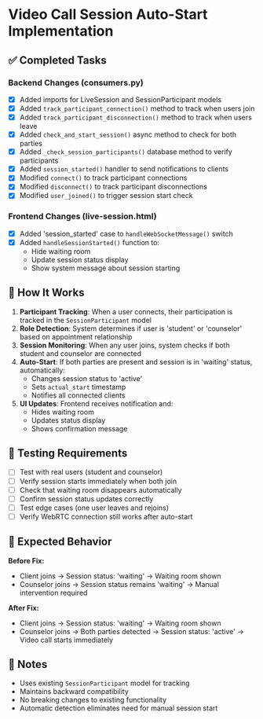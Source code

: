 # Video Call Session Auto-Start Implementation

## ✅ Completed Tasks

### Backend Changes (consumers.py)
- [x] Added imports for LiveSession and SessionParticipant models
- [x] Added `track_participant_connection()` method to track when users join
- [x] Added `track_participant_disconnection()` method to track when users leave
- [x] Added `check_and_start_session()` async method to check for both parties
- [x] Added `_check_session_participants()` database method to verify participants
- [x] Added `session_started()` handler to send notifications to clients
- [x] Modified `connect()` to track participant connections
- [x] Modified `disconnect()` to track participant disconnections
- [x] Modified `user_joined()` to trigger session start check

### Frontend Changes (live-session.html)
- [x] Added 'session_started' case to `handleWebSocketMessage()` switch
- [x] Added `handleSessionStarted()` function to:
  - Hide waiting room
  - Update session status display
  - Show system message about session starting

## 🔧 How It Works

1. **Participant Tracking**: When a user connects, their participation is tracked in the `SessionParticipant` model
2. **Role Detection**: System determines if user is 'student' or 'counselor' based on appointment relationship
3. **Session Monitoring**: When any user joins, system checks if both student and counselor are connected
4. **Auto-Start**: If both parties are present and session is in 'waiting' status, automatically:
   - Changes session status to 'active'
   - Sets `actual_start` timestamp
   - Notifies all connected clients
5. **UI Updates**: Frontend receives notification and:
   - Hides waiting room
   - Updates status display
   - Shows confirmation message

## 🧪 Testing Requirements

- [ ] Test with real users (student and counselor)
- [ ] Verify session starts immediately when both join
- [ ] Check that waiting room disappears automatically
- [ ] Confirm session status updates correctly
- [ ] Test edge cases (one user leaves and rejoins)
- [ ] Verify WebRTC connection still works after auto-start

## 🚀 Expected Behavior

**Before Fix:**
- Client joins → Session status: 'waiting' → Waiting room shown
- Counselor joins → Session status remains 'waiting' → Manual intervention required

**After Fix:**
- Client joins → Session status: 'waiting' → Waiting room shown
- Counselor joins → Both parties detected → Session status: 'active' → Video call starts immediately

## 📝 Notes

- Uses existing `SessionParticipant` model for tracking
- Maintains backward compatibility
- No breaking changes to existing functionality
- Automatic detection eliminates need for manual session start
